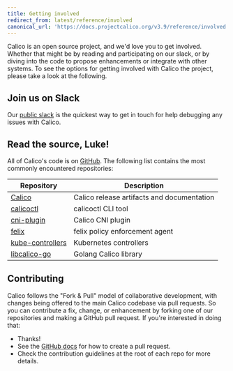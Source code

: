 ```yaml
---
title: Getting involved
redirect_from: latest/reference/involved
canonical_url: 'https://docs.projectcalico.org/v3.9/reference/involved'
---
```


Calico is an open source project, and we'd love you to get involved.
Whether that might be by reading and participating on our slack,
or by diving into the code to propose enhancements or integrate with
other systems. To see the options for getting involved with Calico the
project, please take a look at the following.

## Join us on Slack

Our [public slack](https://slack.projectcalico.org) is the quickest way to get
in touch for help debugging any issues with Calico.

## Read the source, Luke!

All of Calico's code is on [GitHub](https://github.com/projectcalico).  The following
list contains the most commonly encountered repositories:

Repository                                                              | Description
------------------------------------------------------------------------|----------------------------
[Calico](https://github.com/projectcalico/calico)                       | Calico release artifacts and documentation
[calicoctl](https://github.com/projectcalico/calicoctl)                 | calicoctl CLI tool
[cni-plugin](https://github.com/projectcalico/cni-plugin)               | Calico CNI plugin
[felix](https://github.com/projectcalico/felix)                         | felix policy enforcement agent
[kube-controllers](https://github.com/projectcalico/kube-controllers)   | Kubernetes controllers
[libcalico-go](https://github.com/projectcalico/libcalico-go)           | Golang Calico library

## Contributing

Calico follows the "Fork & Pull" model of collaborative development,
with changes being offered to the main Calico codebase via pull
requests. So you can contribute a fix, change, or enhancement by forking
one of our repositories and making a GitHub pull request. If you're
interested in doing that:

-   Thanks!
-   See the [GitHub docs](https://help.github.com/articles/using-pull-requests) for how
    to create a pull request.
-   Check the contribution guidelines at the root of each repo for more details.
